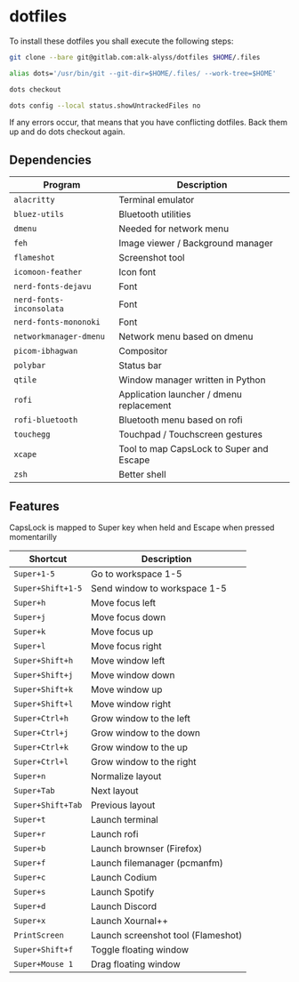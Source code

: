 # dotfiles

To install these dotfiles you shall execute the following steps:

```bash
git clone --bare git@gitlab.com:alk-alyss/dotfiles $HOME/.files

alias dots='/usr/bin/git --git-dir=$HOME/.files/ --work-tree=$HOME'

dots checkout

dots config --local status.showUntrackedFiles no
```

If any errors occur, that means that you have conflicting dotfiles. Back them up and do dots checkout again.

## Dependencies

| Program                  | Description                              |
| ------------------------ | ---------------------------------------- |
| `alacritty`              | Terminal emulator                        |
| `bluez-utils`            | Bluetooth utilities                      |
| `dmenu`                  | Needed for network menu                  |
| `feh`                    | Image viewer / Background manager        |
| `flameshot`              | Screenshot tool                          |
| `icomoon-feather`        | Icon font                                |
| `nerd-fonts-dejavu`      | Font                                     |
| `nerd-fonts-inconsolata` | Font                                     |
| `nerd-fonts-mononoki`    | Font                                     |
| `networkmanager-dmenu`   | Network menu based on dmenu              |
| `picom-ibhagwan`         | Compositor                               |
| `polybar`                | Status bar                               |
| `qtile`                  | Window manager written in Python         |
| `rofi`                   | Application launcher / dmenu replacement |
| `rofi-bluetooth`         | Bluetooth menu based on rofi             |
| `touchegg`               | Touchpad / Touchscreen gestures          |
| `xcape`                  | Tool to map CapsLock to Super and Escape |
| `zsh`                    | Better shell                             |

## Features

CapsLock is mapped to Super key when held and Escape when pressed momentarilly

| Shortcut          | Description                        |
| ----------------- | ---------------------------------- |
| `Super+1-5`       | Go to workspace 1-5                |
| `Super+Shift+1-5` | Send window to workspace 1-5       |
| `Super+h`         | Move focus left                    |
| `Super+j`         | Move focus down                    |
| `Super+k`         | Move focus up                      |
| `Super+l`         | Move focus right                   |
| `Super+Shift+h`   | Move window left                   |
| `Super+Shift+j`   | Move window down                   |
| `Super+Shift+k`   | Move window up                     |
| `Super+Shift+l`   | Move window right                  |
| `Super+Ctrl+h`    | Grow window to the left            |
| `Super+Ctrl+j`    | Grow window to the down            |
| `Super+Ctrl+k`    | Grow window to the up              |
| `Super+Ctrl+l`    | Grow window to the right           |
| `Super+n`         | Normalize layout                   |
| `Super+Tab`       | Next layout                        |
| `Super+Shift+Tab` | Previous layout                    |
| `Super+t`         | Launch terminal                    |
| `Super+r`         | Launch rofi                        |
| `Super+b`         | Launch brownser (Firefox)          |
| `Super+f`         | Launch filemanager (pcmanfm)       |
| `Super+c`         | Launch Codium                      |
| `Super+s`         | Launch Spotify                     |
| `Super+d`         | Launch Discord                     |
| `Super+x`         | Launch Xournal++                   |
| `PrintScreen`     | Launch screenshot tool (Flameshot) |
| `Super+Shift+f`   | Toggle floating window             |
| `Super+Mouse 1`   | Drag floating window               |
